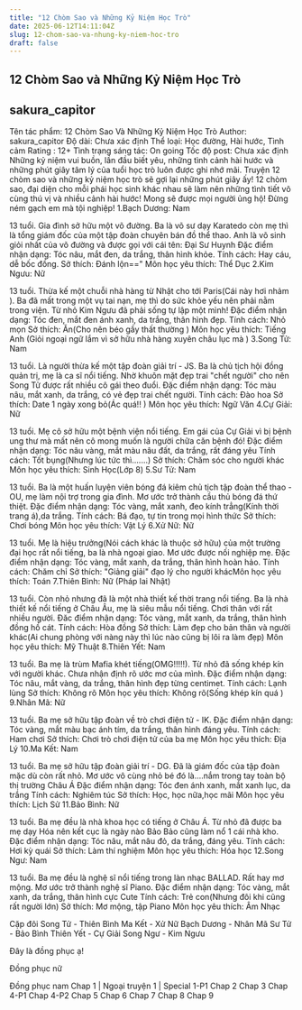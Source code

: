 ```yaml
---
title: "12 Chòm Sao và Những Kỷ Niệm Học Trò"
date: 2025-06-12T14:11:04Z
slug: 12-chom-sao-va-nhung-ky-niem-hoc-tro
draft: false
---
```


## 12 Chòm Sao và Những Kỷ Niệm Học Trò

## sakura_capitor

Tên tác phẩm: 12 Chòm Sao Và Những Kỷ Niệm Học Trò
Author: sakura_capitor
Độ dài: Chưa xác định
Thể loại: Học đường, Hài hước, Tình cảm
Rating : 12+
Tình trạng sáng tác: On going
Tốc độ post: Chưa xác định
Những kỷ niệm vui buồn, lần đầu biết yêu, những tình cảnh hài hước và những phút giây tâm lý của tuổi học trò luôn được ghi nhớ mãi. Truyện 12 chòm sao và những kỷ niệm học trò sẽ gợi lại những phút giây ấy! 12 chòm sao, đại diện cho mỗi phái học sinh khác nhau sẽ làm nên những tình tiết vô cùng thú vị và nhiều cảnh hài hước! Mong sẽ được mọi người ủng hộ! Đừng ném gạch em mà tội nghiệp!
1.Bạch Dương: Nam

13 tuổi. Gia đình sở hữu một võ đường. Ba là võ sư dạy Karatedo còn mẹ thì là tổng giám đốc của một tập đoàn chuyên bán đồ thể thao. Anh là võ sinh giỏi nhất của võ đường và được gọi với cái tên: Đại Sư Huynh
Đặc điểm nhận dạng: Tóc nâu, mắt đen, da trắng, thân hình khỏe.
Tính cách: Hay cáu, dễ bốc đồng.
Sở thích: Đánh lộn=="
Môn học yêu thích: Thể Dục
2.Kim Ngưu: Nữ

13 tuổi. Thừa kế một chuỗi nhà hàng từ Nhật cho tới Paris(Cái này hơi nhảm  ). Ba đã mất trong một vụ tai nạn, mẹ thì do sức khỏe yếu nên phải nằm trong viện. Từ nhỏ Kim Ngưu đã phải sống tự lập một mình!
Đặc điểm nhận dạng: Tóc đen, mắt đen ánh xanh, da trắng, thân hình đẹp.
Tính cách: Nhỏ mọn
Sở thích: Ăn(Cho nên béo gầy thất thường  )
Môn học yêu thích: Tiếng Anh (Giỏi ngoại ngữ lắm vì sở hữu nhà hàng xuyên châu lục mà  )
3.Song Tử: Nam

13 tuổi. Là người thừa kế một tập đoàn giải trí - JS. Ba là chủ tịch hội đồng quản trị, mẹ là ca sĩ nổi tiếng. Nhờ khuôn mặt đẹp trai "chết người" cho nên Song Tử được rất nhiều cô gái theo đuổi.
Đặc điểm nhận dạng: Tóc màu nâu, mắt xanh, da trắng, có vẻ đẹp trai chết người.
Tính cách: Đào hoa
Sở thích: Date 1 ngày xong bỏ(Ác quá!!  )
Môn học yêu thích: Ngữ Văn
4.Cự Giải: Nữ

13 tuổi. Mẹ cô sở hữu một bệnh viện nổi tiếng. Em gái của Cự Giải vì bị bệnh ung thư mà mất nên cô mong muốn là người chữa căn bệnh đó!
Đặc điểm nhận dạng: Tóc nâu vàng, mắt màu nâu đất, da trắng, rất đáng yêu
Tính cách: Tốt bụng(Nhưng lúc tức thì.......)
Sở thích: Chăm sóc cho người khác
Môn học yêu thích: Sinh Học(Lớp 8)
5.Sư Tử: Nam

13 tuổi. Ba là một huấn luyện viên bóng đá kiêm chủ tịch tập đoàn thể thao - OU, mẹ làm nội trợ trong gia đình. Mơ ước trở thành cầu thủ bóng đá thứ thiệt.
Đặc điểm nhận dạng: Tóc vàng, mắt xanh, đeo kính trẳng(Kính thời trang á),da trắng.
Tính cách: Bá đạo, tự tin trong mọi hình thức
Sở thích: Chơi bóng
Môn học yêu thích: Vật Lý
6.Xử Nữ: Nữ

 
13 tuổi. Mẹ là hiệu trưởng(Nói cách khác là thuộc sở hữu) của một trường đại học rất nổi tiếng, ba là nhà ngoại giao. Mơ ước được nối nghiệp mẹ.
Đặc điểm nhận dạng: Tóc vàng, mắt xanh, da trắng, thân hình hoàn hảo.
Tính cách: Chăm chỉ
Sở thích: "Giảng giải" đạo lý cho người khácMôn học yêu thích: Toán
7.Thiên Bình: Nữ (Pháp lai Nhật)
 

13 tuổi. Còn nhỏ nhưng đã là một nhà thiết kế thời trang nổi tiếng. Ba là nhà thiết kế nổi tiếng ở Châu Âu, mẹ là siêu mẫu nổi tiếng. Chơi thân với rất nhiều người.
Đăc điểm nhận dạng: Tóc vàng, mắt xanh, da trắng, thân hình đồng hồ cát.
Tính cách: Hòa đồng
Sở thích: Làm đẹp cho bản thân và người khác(Ai chung phòng với nàng này thì lúc nào cũng bị lôi ra làm đẹp)
Môn học yêu thích: Mỹ Thuật
8.Thiên Yết: Nam

13 tuổi. Ba mẹ là trùm Mafia khét tiếng(OMG!!!!!). Từ nhỏ đã sống khép kín với người khác. Chưa nhận định rõ ước mơ của mình.
Đặc điểm nhận dạng: Tóc nâu, mắt vàng, da trắng, thân hình đẹp từng centimet.
Tính cách: Lạnh lùng
Sở thích: Không rõ
Môn học yêu thích: Không rõ(Sống khép kín quá  )
9.Nhân Mã: Nữ

13 tuổi. Ba mẹ sở hữu tập đoàn về trò chơi điện tử - IK.
Đặc điểm nhận dạng: Tóc vàng, mắt màu bạc ánh tím, da trắng, thân hình đáng yêu.
Tính cách: Ham chơi
Sở thích: Chơi trò chơi điện tử của ba mẹ
Môn học yêu thích: Địa Lý
10.Ma Kết: Nam

13 tuổi. Ba mẹ sở hữu tập đoàn giải trí - DG. Đã là giám đốc của tập đoàn mặc dù còn rất nhỏ. Mơ ước vô cùng nhỏ bé đó là....nắm trong tay toàn bộ thị trường Châu Á 
Đặc điểm nhận dạng: Tóc đen ánh xanh, mắt xanh lục, da trắng
Tính cách: Nghiêm túc
Sở thích: Học, học nữa,học mãi 
Môn học yêu thích: Lịch Sử
11.Bảo Bình: Nữ

13 tuổi. Ba mẹ đều là nhà khoa học có tiếng ở Châu Á. Từ nhỏ đã được ba mẹ dạy Hóa nên kết cục là ngày nào Bảo Bảo cũng làm nổ 1 cái nhà kho.
Đặc điểm nhận dạng: Tóc nâu, mắt nâu đỏ, da trắng, đáng yêu.
Tính cách: Hơi kỳ quái
Sở thích: Làm thí nghiệm
Môn học yêu thích: Hóa học
12.Song Ngư: Nam

 
13 tuổi. Ba mẹ đều là nghệ sĩ nổi tiếng trong làn nhạc BALLAD. Rất hay mơ mộng. Mơ ước trở thành nghệ sĩ Piano.
Đặc điểm nhận dạng: Tóc vàng, mắt xanh, da trắng, thân hình cực Cute
Tính cách: Trẻ con(Nhưng đôi khi cũng rất người lớn)
Sở thích: Mơ mộng, tập Piano
Môn học yêu thích: Âm Nhạc
 
 
Cặp đôi
Song Tử - Thiên Bình
Ma Kết - Xử Nữ
Bạch Dương - Nhân Mã
Sư Tử - Bảo Bình
Thiên Yết - Cự Giải
Song Ngư - Kim Ngưu
 
Đây là đồng phục ạ!

 
 
Đồng phục nữ
 

 
 
Đồng phục nam
Chap 1 | Ngoại truyện 1 | Special 1-P1
Chap 2 
Chap 3 
Chap 4-P1 Chap 4-P2 
Chap 5 
Chap 6
Chap 7
Chap 8
Chap 9